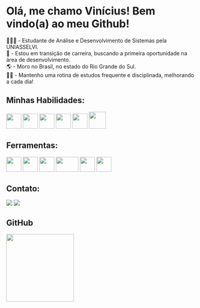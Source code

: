 # Olá, me chamo Vinícius! Bem vindo(a) ao meu Github!

👨🏼‍💻 - Estudante de Análise e Desenvolvimento de Sistemas pela UNIASSELVI.<br>
💼 - Estou em transição de carreira, buscando a primeira oportunidade na área de desenvolvimento.<br>
🌎 - Moro no Brasil, no estado do Rio Grande do Sul.<br>
🐱‍💻 - Mantenho uma rotina de estudos frequente e disciplinada, melhorando a cada dia!<br>

## Minhas Habilidades:

<img loading="lazy" src="https://raw.githubusercontent.com/danielcranney/readme-generator/main/public/icons/skills/html5-colored.svg" width="40" height="40"/>  <img loading="lazy" src="https://raw.githubusercontent.com/danielcranney/readme-generator/main/public/icons/skills/css3-colored.svg" width="40" height="40"/>  <img loading="lazy" src="https://raw.githubusercontent.com/danielcranney/readme-generator/main/public/icons/skills/javascript-colored.svg" width="40" height="40"/>  <img loading="lazy" src="https://raw.githubusercontent.com/danielcranney/readme-generator/main/public/icons/skills/python-colored.svg" width="40" height="40"/> <img loading="lazy" src="https://res.cloudinary.com/appmasters-io/image/upload/c_fit,w_70,h_70,q_70,f_auto/mysql_87a2317566" width="40" height="40"/> <img loading="lazy" src="https://banyancloud.io/wp-content/uploads/2023/02/Ms-Sql-150x150.png" width="45" height="45"/>

## Ferramentas:

<img loading="lazy" src="https://cdn.icon-icons.com/icons2/2107/PNG/512/file_type_vscode_icon_130084.png" width="40" height="40"/> <img loading="lazy" src="https://w7.pngwing.com/pngs/744/475/png-transparent-intellij-pycharm-macos-bigsur-icon-thumbnail.png" width="40" height="40"/> <img loading="lazy" src="https://miro.medium.com/v2/format:webp/1*-hkzF9m5828c-UIaSQNUug.jpeg" width="40" height="40"/> <img loading="lazy" src="https://upload.wikimedia.org/wikipedia/commons/thumb/d/d0/Google_Colaboratory_SVG_Logo.svg/800px-Google_Colaboratory_SVG_Logo.svg.png" width="60" height="40"/> <img loading="lazy" src="https://img.utdstc.com/icon/f6f/11c/f6f11c75fda63dd454fa5db9610a77cfd6752be4db11010f2e4252551a4abccd:100" width="40" height="40"/> <img loading="lazy" src="https://miro.medium.com/v2/format:webp/1*-hkzF9m5828c-UIaSQNUug.jpeg" width="40" height="40"/>

## Contato:

<div>
<a href="https://instagram.com/viniaz" target="_blank"><img loading="lazy" src="https://img.shields.io/badge/-Instagram-%23E4405F?style=for-the-badge&logo=instagram&logoColor=white" target="_blank"></a>
<a href="https://www.linkedin.com/in/viniaz" target="_blank"><img loading="lazy" src="https://img.shields.io/badge/-LinkedIn-%230077B5?style=for-the-badge&logo=linkedin&logoColor=white" target="_blank"></a>   
</div>

## GitHub 
<div>
<a href="https://github.com/viniciusaze">
<img loading="lazy" height="180em" src="https://github-readme-stats.vercel.app/api/top-langs/?username=viniciusaze&layout=compact&langs_count=7&theme=dracula"/>
</div>
